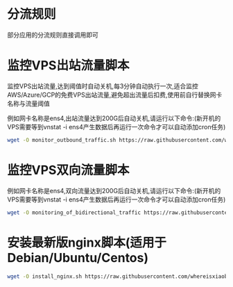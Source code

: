 # 分流规则
部分应用的分流规则直接调用即可

# 监控VPS出站流量脚本
监控VPS出站流量,达到阈值时自动关机,每3分钟自动执行一次,适合监控AWS/Azure/GCP的免费VPS出站流量,避免超出流量后扣费,使用前自行替换网卡名称与流量阈值

例如网卡名称是ens4,出站流量达到200G后自动关机,请运行以下命令:(新开机的VPS需要等到vnstat -i ens4产生数据后再运行一次命令才可以自动添加cron任务)
```bash
wget -O monitor_outbound_traffic.sh https://raw.githubusercontent.com/whereisxiaobaobei/code-kitchen/main/monitor_outbound_traffic.sh && chmod +x monitor_outbound_traffic.sh && ./monitor_outbound_traffic.sh ens4 200
```
# 监控VPS双向流量脚本
例如网卡名称是ens4,双向流量达到200G后自动关机,请运行以下命令:(新开机的VPS需要等到vnstat -i ens4产生数据后再运行一次命令才可以自动添加cron任务)
```bash
wget -O monitoring_of_bidirectional_traffic https://raw.githubusercontent.com/whereisxiaobaobei/code-kitchen/main/monitoring_of_bidirectional_traffic && chmod +x monitoring_of_bidirectional_traffic && ./monitoring_of_bidirectional_traffic ens4 200
```

# 安装最新版nginx脚本(适用于Debian/Ubuntu/Centos)
```bash
wget -O install_nginx.sh https://raw.githubusercontent.com/whereisxiaobaobei/code-kitchen/refs/heads/main/install_nginx.sh && chmod +x install_nginx.sh && ./install_nginx.sh
```

